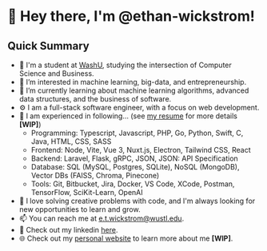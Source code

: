 # 👋 Hey there, I'm @ethan-wickstrom!

## Quick Summary
- 🏫 I'm a student at [WashU](https://cse.wustl.edu/academics/undergraduate/BS-Business-Computer-Science.html), studying the intersection of Computer Science and Business.
- 👀 I’m interested in machine learning, big-data, and entrepreneurship.
- 🌱 I’m currently learning about machine learning algorithms, advanced data structures, and the business of software.
- ⚙️ I am a full-stack software engineer, with a focus on web development.
- 🧠 I am experienced in following... (see [my resume](https://ethan-wickstrom.com/resume.pdf) for more details **[WIP]**)
  - Programming: Typescript, Javascript, PHP, Go, Python, Swift, C, Java, HTML, CSS, SASS 
  - Frontend: Node, Vite, Vue 3, Nuxt.js, Electron, Tailwind CSS, React
  - Backend: Laravel, Flask, gRPC, JSON, JSON: API Specification
  - Database: SQL (MySQL, Postgres, SQLite), NoSQL (MongoDB), Vector DBs (FAISS, Chroma, Pinecone)
  - Tools: Git, Bitbucket, Jira, Docker, VS Code, XCode, Postman, TensorFlow, SciKit-Learn, OpenAI
- 🔨 I love solving creative problems with code, and I'm always looking for new opportunities to learn and grow.
- 📫 You can reach me at [e.t.wickstrom@wustl.edu](mailto:e.t.wickstrom@wustl.edu).
- 🧳 Check out my linkedin [here](https://www.linkedin.com/in/ethan-wickstrom/).
- 🌐 Check out my [personal website](https://ethan-wickstrom.com) to learn more about me **[WIP]**.
